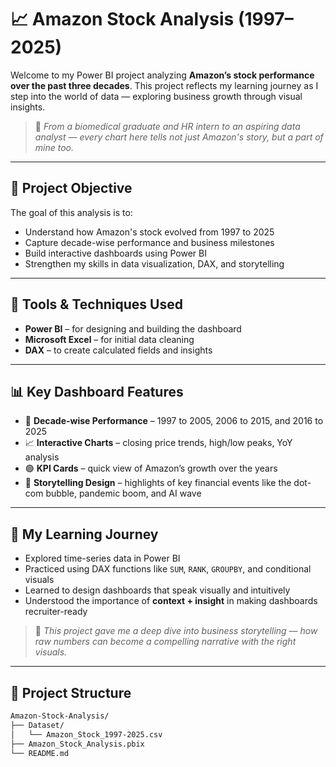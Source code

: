 # 📈 Amazon Stock Analysis (1997–2025)

Welcome to my Power BI project analyzing **Amazon’s stock performance over the past three decades**. This project reflects my learning journey as I step into the world of data — exploring business growth through visual insights.

> 🌟 *From a biomedical graduate and HR intern to an aspiring data analyst — every chart here tells not just Amazon's story, but a part of mine too.*

---

## 🎯 Project Objective

The goal of this analysis is to:

- Understand how Amazon's stock evolved from 1997 to 2025
- Capture decade-wise performance and business milestones
- Build interactive dashboards using Power BI
- Strengthen my skills in data visualization, DAX, and storytelling

---

## 🧰 Tools & Techniques Used

- **Power BI** – for designing and building the dashboard  
- **Microsoft Excel** – for initial data cleaning  
- **DAX** – to create calculated fields and insights

---

## 📊 Key Dashboard Features

- 📆 **Decade-wise Performance** – 1997 to 2005, 2006 to 2015, and 2016 to 2025
- 📈 **Interactive Charts** – closing price trends, high/low peaks, YoY analysis
- 🟢 **KPI Cards** – quick view of Amazon’s growth over the years
- 📌 **Storytelling Design** – highlights of key financial events like the dot-com bubble, pandemic boom, and AI wave

---

## 🌱 My Learning Journey

- Explored time-series data in Power BI  
- Practiced using DAX functions like `SUM`, `RANK`, `GROUPBY`, and conditional visuals  
- Learned to design dashboards that speak visually and intuitively  
- Understood the importance of **context + insight** in making dashboards recruiter-ready

> 🧠 *This project gave me a deep dive into business storytelling — how raw numbers can become a compelling narrative with the right visuals.*

---

## 📁 Project Structure

```bash
Amazon-Stock-Analysis/
├── Dataset/
│   └── Amazon_Stock_1997-2025.csv
├── Amazon_Stock_Analysis.pbix
└── README.md

